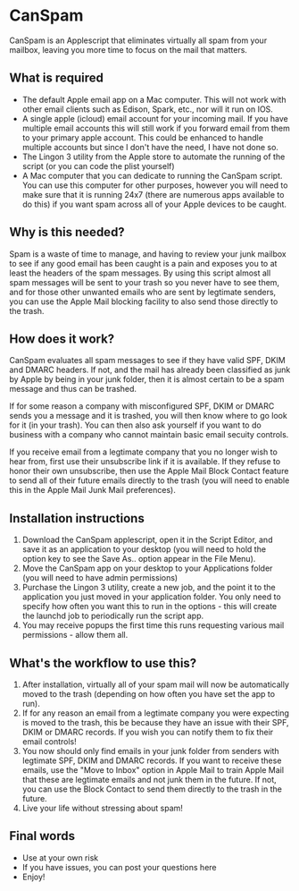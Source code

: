 # CanSpam
CanSpam is an Applescript that eliminates virtually all spam from your mailbox, leaving you more time to focus on the mail that matters. 

## What is required
- The default Apple email app on a Mac computer. This will not work with other email clients such as Edison, Spark, etc., nor will it run on IOS. 
- A single apple (icloud) email account for your incoming mail. If you have multiple email accounts this will still work if you forward email from them to your primary apple account. This could be enhanced to handle multiple accounts but since I don't have the need, I have not done so. 
- The Lingon 3 utility from the Apple store to automate the running of the script (or you can code the plist yourself)
- A Mac computer that you can dedicate to running the CanSpam script. You can use this computer for other purposes, however you will need to make sure that it is running 24x7 (there are numerous apps available to do this) if you want spam across all of your Apple devices to be caught. 

## Why is this needed?
Spam is a waste of time to manage, and having to review your junk mailbox to see if any good email has been caught is a pain and exposes you to at least the headers of the spam messages. By using this script almost all spam messages will be sent to your trash so you never have to see them, and for those other unwanted emails who are sent by legtimate senders, you can use the Apple Mail blocking facility to also send those directly to the trash.

## How does it work?
CanSpam evaluates all spam messages to see if they have valid SPF, DKIM and DMARC headers. If not, and the mail has already been classified as junk by Apple by being in your junk folder, then it is almost certain to be a spam message and thus can be trashed.

If for some reason a company with misconfigured SPF, DKIM or DMARC sends you a message and it is trashed, you will then know where to go look for it (in your trash). You can then also ask yourself if you want to do business with a company who cannot maintain basic email secuity controls. 

If you receive email from a legtimate company that you no longer wish to hear from, first use their unsubscribe link if it is available. If they refuse to honor their own unsubscribe, then use the Apple Mail Block Contact feature to send all of their future emails directly to the trash (you will need to enable this in the Apple Mail Junk Mail preferences).

## Installation instructions
1. Download the CanSpam applescript, open it in the Script Editor, and save it as an application to your desktop (you will need to hold the option key to see the Save As.. option appear in the File Menu).
2. Move the CanSpam app on your desktop to your Applications folder (you will need to have admin permissions)
3. Purchase the Lingon 3 utility, create a new job, and the point it to the application you just moved in your application folder. You only need to specify how often you want this to run in the options - this will create the launchd job to periodically run the script app.
4. You may receive popups the first time this runs requesting various mail permissions - allow them all.

## What's the workflow to use this?
1. After installation, virtually all of your spam mail will now be automatically moved to the trash (depending on how often you have set the app to run). 
2. If for any reason an email from a legtimate company you were expecting is moved to the trash, this be because they have an issue with their SPF, DKIM or DMARC records. If you wish you can notify them to fix their email controls!
3. You now should only find emails in your junk folder from senders with legtimate SPF, DKIM and DMARC records. If you want to receive these emails, use the "Move to Inbox" option in Apple Mail to train Apple Mail that these are legtimate emails and not junk them in the future. If not, you can use the Block Contact to send them directly to the trash in the future. 
4. Live your life without stressing about spam! 

## Final words
- Use at your own risk
- If you have issues, you can post your questions here
- Enjoy!

